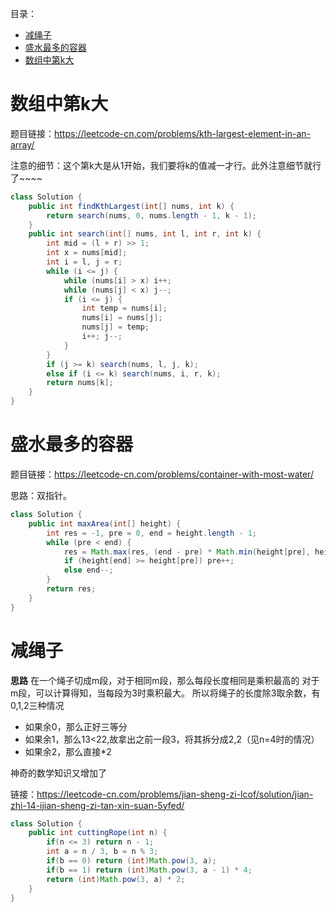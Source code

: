 目录：
* [减绳子](#减绳子)
* [盛水最多的容器](#盛水最多的容器)
* [数组中第k大](#数组中第k大)
&nbsp;
# 数组中第k大
题目链接：https://leetcode-cn.com/problems/kth-largest-element-in-an-array/

注意的细节：这个第k大是从1开始，我们要将k的值减一才行。此外注意细节就行了~~~~
```java
class Solution {
    public int findKthLargest(int[] nums, int k) {
        return search(nums, 0, nums.length - 1, k - 1);
    }
    public int search(int[] nums, int l, int r, int k) {
        int mid = (l + r) >> 1;
        int x = nums[mid];
        int i = l, j = r;
        while (i <= j) {
            while (nums[i] > x) i++;
            while (nums[j] < x) j--;
            if (i <= j) {
                int temp = nums[i];
                nums[i] = nums[j];
                nums[j] = temp;
                i++; j--;
            }
        }
        if (j >= k) search(nums, l, j, k);
        else if (i <= k) search(nums, i, r, k);
        return nums[k];
    }
}
```

# 盛水最多的容器
题目链接：https://leetcode-cn.com/problems/container-with-most-water/

思路：双指针。
```java
class Solution {
    public int maxArea(int[] height) {
        int res = -1, pre = 0, end = height.length - 1;
        while (pre < end) {
            res = Math.max(res, (end - pre) * Math.min(height[pre], height[end]));
            if (height[end] >= height[pre]) pre++;
            else end--;
        }
        return res;
    }
}
```
# 减绳子
**思路**
在一个绳子切成m段，对于相同m段，那么每段长度相同是乘积最高的
对于m段，可以计算得知，当每段为3时乘积最大。
所以将绳子的长度除3取余数，有0,1,2三种情况
* 如果余0，那么正好三等分
* 如果余1，那么13<22,故拿出之前一段3，将其拆分成2,2（见n=4时的情况）
* 如果余2，那么直接*2

神奇的数学知识又增加了

链接：https://leetcode-cn.com/problems/jian-sheng-zi-lcof/solution/jian-zhi-14-ijian-sheng-zi-tan-xin-suan-5yfed/

```java
class Solution {
    public int cuttingRope(int n) {
        if(n <= 3) return n - 1;
        int a = n / 3, b = n % 3;
        if(b == 0) return (int)Math.pow(3, a);
        if(b == 1) return (int)Math.pow(3, a - 1) * 4;
        return (int)Math.pow(3, a) * 2;
    }
}
```
